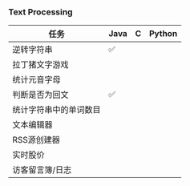 ### Text Processing

| 任务                   | Java | C    | Python |
| ---------------------- | ---- | ---- | ------ |
| 逆转字符串             | ✅    |      |        |
| 拉丁猪文字游戏         |      |      |        |
| 统计元音字母           |      |      |        |
| 判断是否为回文         | ✅    |      |        |
| 统计字符串中的单词数目 |      |      |        |
| 文本编辑器             |      |      |        |
| RSS源创建器            |      |      |        |
| 实时股价               |      |      |        |
| 访客留言簿/日志        |      |      |        |



